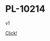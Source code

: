# PL-10214
<html>
  <body>
    <p>v1</p>
<!-- START OF ALTCRAFT PIXEL CODE !-->        <a href="https://pxl.altcraft.alexander-nemtsev.lan/pixel?k=c77FePkyzfqDzaovtcoJ7YyTGRSBuJZvrNYT9LGwWiuVUXYxnc3WAuV&s=5d908cc0bf0d37ef&redirect_url=&goals=посещение&value=0">Click!</a>        <!-- END OF ALTCRAFT PIXEL CODE !-->
    </body>
</html>
